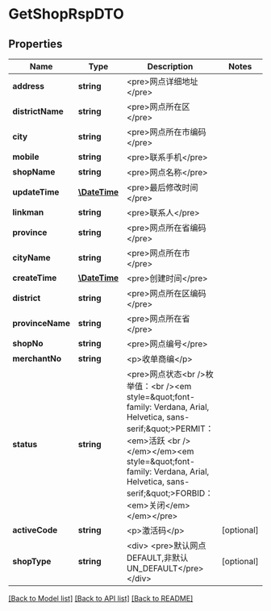 # GetShopRspDTO

## Properties
Name | Type | Description | Notes
------------ | ------------- | ------------- | -------------
**address** | **string** | &lt;pre&gt;网点详细地址&lt;/pre&gt; | 
**districtName** | **string** | &lt;pre&gt;网点所在区&lt;/pre&gt; | 
**city** | **string** | &lt;pre&gt;网点所在市编码&lt;/pre&gt; | 
**mobile** | **string** | &lt;pre&gt;联系手机&lt;/pre&gt; | 
**shopName** | **string** | &lt;pre&gt;网点名称&lt;/pre&gt; | 
**updateTime** | [**\DateTime**](\DateTime.md) | &lt;pre&gt;最后修改时间&lt;/pre&gt; | 
**linkman** | **string** | &lt;pre&gt;联系人&lt;/pre&gt; | 
**province** | **string** | &lt;pre&gt;网点所在省编码&lt;/pre&gt; | 
**cityName** | **string** | &lt;pre&gt;网点所在市&lt;/pre&gt; | 
**createTime** | [**\DateTime**](\DateTime.md) | &lt;pre&gt;创建时间&lt;/pre&gt; | 
**district** | **string** | &lt;pre&gt;网点所在区编码&lt;/pre&gt; | 
**provinceName** | **string** | &lt;pre&gt;网点所在省&lt;/pre&gt; | 
**shopNo** | **string** | &lt;pre&gt;网点编号&lt;/pre&gt; | 
**merchantNo** | **string** | &lt;p&gt;收单商编&lt;/p&gt; | 
**status** | **string** | &lt;pre&gt;网点状态&lt;br /&gt;枚举值：&lt;br /&gt;&lt;em style&#x3D;\&quot;font-family: Verdana, Arial, Helvetica, sans-serif;\&quot;&gt;PERMIT：&lt;em&gt;活跃 &lt;br /&gt;&lt;/em&gt;&lt;/em&gt;&lt;em style&#x3D;\&quot;font-family: Verdana, Arial, Helvetica, sans-serif;\&quot;&gt;FORBID：&lt;em&gt;关闭&lt;/em&gt;&lt;/em&gt;&lt;/pre&gt; | 
**activeCode** | **string** | &lt;p&gt;激活码&lt;/p&gt; | [optional] 
**shopType** | **string** | &lt;div&gt; &lt;pre&gt;默认网点DEFAULT,非默认UN_DEFAULT&lt;/pre&gt; &lt;/div&gt; | [optional] 

[[Back to Model list]](../README.md#documentation-for-models) [[Back to API list]](../README.md#documentation-for-api-endpoints) [[Back to README]](../README.md)


